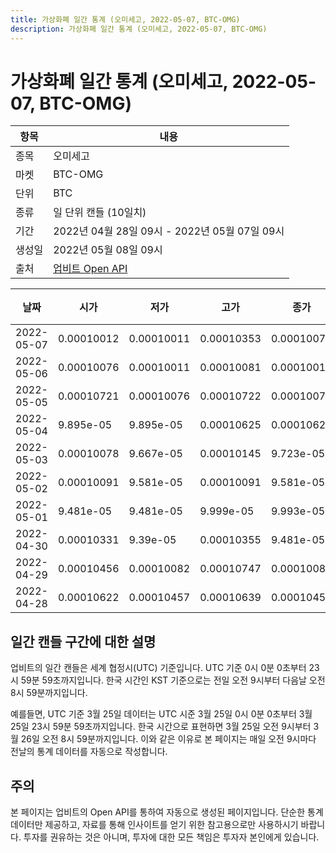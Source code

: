 ```yaml
---
title: 가상화폐 일간 통계 (오미세고, 2022-05-07, BTC-OMG)
description: 가상화폐 일간 통계 (오미세고, 2022-05-07, BTC-OMG)
---
```



가상화폐 일간 통계 (오미세고, 2022-05-07, BTC-OMG)
===

|항목|내용|
|--|--|
|종목|오미세고|
|마켓|BTC-OMG|
|단위|BTC|
|종류|일 단위 캔들 (10일치)|
|기간|2022년 04월 28일 09시 - 2022년 05월 07일 09시|
|생성일|2022년 05월 08일 09시|
|출처|[업비트 Open API](https://docs.upbit.com)|


|날짜|시가|저가|고가|종가|비고|
|--|--|--|--|--|--|
|2022-05-07|0.00010012|0.00010011|0.00010353|0.0001007|    |
|2022-05-06|0.00010076|0.00010011|0.00010081|0.00010011|    |
|2022-05-05|0.00010721|0.00010076|0.00010722|0.00010076|    |
|2022-05-04|9.895e-05|9.895e-05|0.00010625|0.00010625|    |
|2022-05-03|0.00010078|9.667e-05|0.00010145|9.723e-05|    |
|2022-05-02|0.00010091|9.581e-05|0.00010091|9.581e-05|    |
|2022-05-01|9.481e-05|9.481e-05|9.999e-05|9.993e-05|    |
|2022-04-30|0.00010331|9.39e-05|0.00010355|9.481e-05|    |
|2022-04-29|0.00010456|0.00010082|0.00010747|0.00010082|    |
|2022-04-28|0.00010622|0.00010457|0.00010639|0.00010457|    |


일간 캔들 구간에 대한 설명
---


업비트의 일간 캔들은 세계 협정시(UTC) 기준입니다. 
UTC 기준 0시 0분 0초부터 23시 59분 59초까지입니다. 
한국 시간인 KST 기준으로는 전일 오전 9시부터 다음날 오전 8시 59분까지입니다. 


예를들면, UTC 기준 3월 25일 데이터는 UTC 시준 3월 25일 0시 0분 0초부터 3월 25일 23시 59분 59초까지입니다. 
한국 시간으로 표현하면 3월 25일 오전 9시부터 3월 26일 오전 8시 59분까지입니다. 
이와 같은 이유로 본 페이지는 매일 오전 9시마다 전날의 통계 데이터를 자동으로 작성합니다. 


주의
---


본 페이지는 업비트의 Open API를 통하여 자동으로 생성된 페이지입니다. 
단순한 통계 데이터만 제공하고, 자료를 통해 인사이트를 얻기 위한 참고용으로만 사용하시기 바랍니다. 
투자를 권유하는 것은 아니며, 투자에 대한 모든 책임은 투자자 본인에게 있습니다. 
